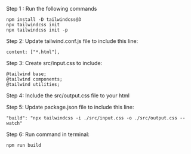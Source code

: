 Step 1 : Run the following commands

```
npm install -D tailwindcss@3
npx tailwindcss init
npx tailwindcss init -p

```

Step 2: Update tailwind.conf.js file to include this line:

```
content: ["*.html"],
```

Step 3: Create src/input.css to include:

```
@tailwind base;
@tailwind components;
@tailwind utilities;
```
Step 4: Include the src/output.css file to your html 

Step 5: Update package.json file to include this line:

```
"build": "npx tailwindcss -i ./src/input.css -o ./src/output.css --watch"
```
Step 6: Run command in terminal:
```
npm run build
```


